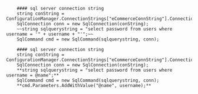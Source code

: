         #### sql server connection string
        string conString = ConfigurationManager.ConnectionStrings["eCommerceConnString"].ConnectionString;
        SqlConnection conn = new SqlConnection(conString);
        ~~string sqlquerystring = "select password from users where username = '" + username + "'";~~
        SqlCommand cmd = new SqlCommand(sqlquerystring, conn);
       
        #### sql server connection string
        string conString = ConfigurationManager.ConnectionStrings["eCommerceConnString"].ConnectionString;
        SqlConnection conn = new SqlConnection(conString);
        **string sqlquerystring = "select password from users where username = @name";**
        SqlCommand cmd = new SqlCommand(sqlquerystring, conn);
        **cmd.Parameters.AddWithValue("@name", username);**
